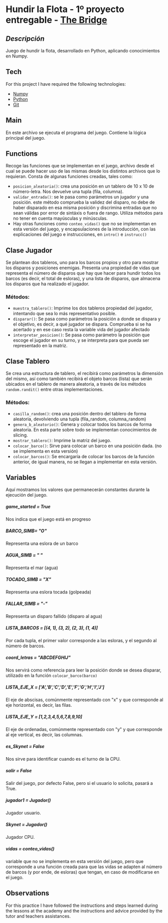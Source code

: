 # Hundir la Flota - 1º proyecto entregable - [The Bridge]
## _Descripción_

Juego de hundir la flota, desarrollado en Python, aplicando conocimientos en Numpy.

## Tech

For this project I have required the following technologies:

- [Numpy](https://numpy.org/doc/stable/)
- [Python](https://devguide.python.org/)
- [Git](https://git-scm.com/doc)

## Main
En este archivo se ejecuta el programa del juego. Contiene la lógica principal del juego.
## Functions
Recoge las funciones que se implementan en el juego, archivo desde el cual se puede hacer uso de las mismas desde los distintos archivos que lo requieran. Consta de algunas funciones creadas, tales como:

* `posicion_aleatoria()`: crea una posición en un tablero de 10 x 10 de número-letra. Nos devuelve una tupla (fila, columna).
* `validar_entrada()`: se le pasa como parámetros un jugador y una posición. este método comprueba la validez del disparo, no debe de haber disparado en esa misma posición y discrimina entradas que no sean válidas por error de sintáxis o fuera de rango. Utiliza métodos para no tener en cuenta mayúsculas y minúsculas.
* Hay otras funciones como `conteo_vidas()` que no se implementan en esta versión del juego, y encapsulaciones de la introducción, con las explicaciones del juego e instrucciones, en `intro()` e `instrucc()`

## Clase Jugador
Se plantean dos tableros, uno para los barcos propios y otro para mostrar los disparos y posiciones enemigas. Presenta una propiedad de vidas que representa el número de disparos que hay que hacer para hundir todos los barcos (es decir, el total de esloras), y una lista de disparos, que almacena los disparos que ha realizado el jugador.

### Métodos:
* `muestra_tablero()`: Imprime los dos tableros propiedad del jugador, intentando que sea lo más representativo posible.
* `disparar()`: Se pasa como parámetros la posición a donde se dispara y el objetivo, es decir, a qué jugador se dispara. Comprueba si se ha acertado y en ese caso resta la variable vida del jugador afectado
* `interpretar_posicion()`: Se pasa como parámetro la posición que escoge el jugador en su turno, y se interpreta para que pueda ser representado en la matriz.

## Clase Tablero
Se crea una estructura de tablero, el recibirá como parámetros la dimensión del mismo, así como también recibirá el objeto barcos (lista) que serán ubicados en el tablero de manera aleatoria, a través de los métodos `random.randit()` entre otras implementaciones.

### Métodos:
* `casilla_random()`: crea una posición dentro del tablero de forma aleatoria, devolviendo una tupla (fila_random, columna_random)
* `genera_b_aleatorio()`: Genera y colocar todos los barcos de forma aleatoria. En esta parte sobre todo se implementan conocimientos de slicing. 
* `mostrar_tablero()`: Imprime la matriz del juego.
* `colocar_barco()`: Sirve para colocar un barco en una posición dada. (no se implementa en esta versión)
* `colocar_barcos()`: Se encargaría de colocar los barcos de la función anterior, de igual manera, no se llegan a implementar en esta versión.

## Variables

Aquí mostramos los valores que permanecerán constantes durante la ejecución del juego. 

##### game_started = True 
Nos indica que el juego está en progreso

##### BARCO_SIMB= "O"
Representa una eslora de un barco

##### AGUA_SIMB = " "
Representa el mar (agua)

##### TOCADO_SIMB = "X"
Representa una eslora tocada (golpeada)

##### FALLAR_SIMB = "-"
Representa un disparo fallido (disparo al agua)

##### LISTA_BARCOS = [(4, 1), (3, 2), (2, 3), (1, 4)] 
Por cada tupla, el primer valor corresponde a las esloras, y el segundo al número de barcos.

##### coord_letras = "ABCDEFGHIJ"
Nos servirá como referencia para leer la posición donde se desea disparar, utilizado en la función `colocar_barco(barco)`

##### LISTA_EJE_X = ['A','B','C','D','E','F','G','H','I','J']
El eje de abscisas, comúnmente representado con "x" y que corresponde al eje horizontal, es decir, las filas.

##### LISTA_EJE_Y = [1,2,3,4,5,6,7,8,9,10]
El eje de ordenadas, comúnmente representado con "y" y que corresponde al eje vertical, es decir, las columnas.

##### es_Skynet = False
Nos sirve para identificar cuando es el turno de la CPU.

##### salir = False
Salir del juego, por defecto False, pero si el usuario lo solicita, pasará a True.

##### jugador1 = Jugador()
Jugador usuario.

##### Skynet = Jugador()
Jugador CPU.

##### vidas = conteo_vidas()
variable que no se implementa en esta versión del juego, pero que corresponde a una función creada para que las vidas se adapten al número de barcos (y por ende, de esloras) que tengan, en caso de modificarse en el juego. 



## Observations
For this practice I have followed the instructions and steps learned during the lessons at the academy and the instructions and advice provided by the tutor and teachers assistances.



[The Bridge]:<https://www.thebridge.tech/>

